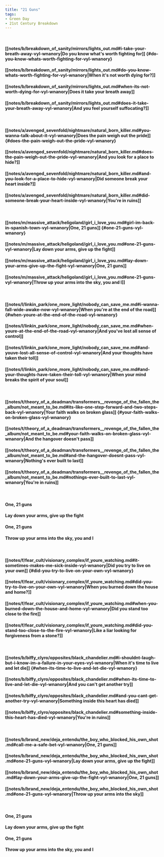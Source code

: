 ```yaml
---
title: "21 Guns"
tags:
- Green Day
- 21st Century Breakdown
---
```

&nbsp;
#### [[notes/b/breakdown_of_sanity/mirrors/lights_out.md#i-take-your-breath-away-vyl-wnanory|Do you know what's worth fighting for]] {#do-you-know-whats-worth-fighting-for-vyl-wnanory}
#### [[notes/b/breakdown_of_sanity/mirrors/lights_out.md#do-you-know-whats-worth-fighting-for-vyl-wnanory|When it's not worth dying for?]]
#### [[notes/b/breakdown_of_sanity/mirrors/lights_out.md#when-its-not-worth-dying-for-vyl-wnanory|Does it take your breath away]]
#### [[notes/b/breakdown_of_sanity/mirrors/lights_out.md#does-it-take-your-breath-away-vyl-wnanory|And you feel yourself suffocating?]]
&nbsp;
#### [[notes/a/avenged_sevenfold/nightmare/natural_born_killer.md#you-wanna-talk-about-it-vyl-wnanory|Does the pain weigh out the pride]] {#does-the-pain-weigh-out-the-pride-vyl-wnanory}
#### [[notes/a/avenged_sevenfold/nightmare/natural_born_killer.md#does-the-pain-weigh-out-the-pride-vyl-wnanory|And you look for a place to hide?]]
#### [[notes/a/avenged_sevenfold/nightmare/natural_born_killer.md#and-you-look-for-a-place-to-hide-vyl-wnanory|Did someone break your heart inside?]]
#### [[notes/a/avenged_sevenfold/nightmare/natural_born_killer.md#did-someone-break-your-heart-inside-vyl-wnanory|You're in ruins]]
&nbsp;
#### [[notes/m/massive_attack/heligoland/girl_i_love_you.md#girl-im-back-in-spanish-town-vyl-wnanory|One, 21 guns]] {#one-21-guns-vyl-wnanory}
#### [[notes/m/massive_attack/heligoland/girl_i_love_you.md#one-21-guns-vyl-wnanory|Lay down your arms, give up the fight]]
#### [[notes/m/massive_attack/heligoland/girl_i_love_you.md#lay-down-your-arms-give-up-the-fight-vyl-wnanory|One, 21 guns]]
#### [[notes/m/massive_attack/heligoland/girl_i_love_you.md#one-21-guns-vyl-wnanory|Throw up your arms into the sky, you and I]]
&nbsp;
#### [[notes/l/linkin_park/one_more_light/nobody_can_save_me.md#i-wanna-fall-wide-awake-now-vyl-wnanory|When you're at the end of the road]] {#when-youre-at-the-end-of-the-road-vyl-wnanory}
#### [[notes/l/linkin_park/one_more_light/nobody_can_save_me.md#when-youre-at-the-end-of-the-road-vyl-wnanory|And you've lost all sense of control]]
#### [[notes/l/linkin_park/one_more_light/nobody_can_save_me.md#and-youve-lost-all-sense-of-control-vyl-wnanory|And your thoughts have taken their toll]]
#### [[notes/l/linkin_park/one_more_light/nobody_can_save_me.md#and-your-thoughts-have-taken-their-toll-vyl-wnanory|When your mind breaks the spirit of your soul]]
&nbsp;
#### [[notes/t/theory_of_a_deadman/transformers__revenge_of_the_fallen_the_album/not_meant_to_be.md#its-like-one-step-forward-and-two-steps-back-vyl-wnanory|Your faith walks on broken glass]] {#your-faith-walks-on-broken-glass-vyl-wnanory}
#### [[notes/t/theory_of_a_deadman/transformers__revenge_of_the_fallen_the_album/not_meant_to_be.md#your-faith-walks-on-broken-glass-vyl-wnanory|And the hangover doesn't pass]]
#### [[notes/t/theory_of_a_deadman/transformers__revenge_of_the_fallen_the_album/not_meant_to_be.md#and-the-hangover-doesnt-pass-vyl-wnanory|Nothing's ever built to last]]
#### [[notes/t/theory_of_a_deadman/transformers__revenge_of_the_fallen_the_album/not_meant_to_be.md#nothings-ever-built-to-last-vyl-wnanory|You're in ruins]]
&nbsp;
#### One, 21 guns
#### Lay down your arms, give up the fight
#### One, 21 guns
#### Throw up your arms into the sky, you and I
&nbsp;
#### [[notes/f/fear_cult/visionary_complex/if_youre_watching.md#it-sometimes-makes-me-sick-inside-vyl-wnanory|Did you try to live on your own]] {#did-you-try-to-live-on-your-own-vyl-wnanory}
#### [[notes/f/fear_cult/visionary_complex/if_youre_watching.md#did-you-try-to-live-on-your-own-vyl-wnanory|When you burned down the house and home?]]
#### [[notes/f/fear_cult/visionary_complex/if_youre_watching.md#when-you-burned-down-the-house-and-home-vyl-wnanory|Did you stand too close to the fire]]
#### [[notes/f/fear_cult/visionary_complex/if_youre_watching.md#did-you-stand-too-close-to-the-fire-vyl-wnanory|Like a liar looking for forgiveness from a stone?]]
&nbsp;
#### [[notes/b/biffy_clyro/opposites/black_chandelier.md#i-shouldnt-laugh-but-i-know-im-a-failure-in-your-eyes-vyl-wnanory|When it's time to live and let die]] {#when-its-time-to-live-and-let-die-vyl-wnanory}
#### [[notes/b/biffy_clyro/opposites/black_chandelier.md#when-its-time-to-live-and-let-die-vyl-wnanory|And you can't get another try]]
#### [[notes/b/biffy_clyro/opposites/black_chandelier.md#and-you-cant-get-another-try-vyl-wnanory|Something inside this heart has died]]
#### [[notes/b/biffy_clyro/opposites/black_chandelier.md#something-inside-this-heart-has-died-vyl-wnanory|You're in ruins]]
&nbsp;
#### [[notes/b/brand_new/deja_entendu/the_boy_who_blocked_his_own_shot.md#call-me-a-safe-bet-vyl-wnanory|One, 21 guns]]
#### [[notes/b/brand_new/deja_entendu/the_boy_who_blocked_his_own_shot.md#one-21-guns-vyl-wnanory|Lay down your arms, give up the fight]]
#### [[notes/b/brand_new/deja_entendu/the_boy_who_blocked_his_own_shot.md#lay-down-your-arms-give-up-the-fight-vyl-wnanory|One, 21 guns]]
#### [[notes/b/brand_new/deja_entendu/the_boy_who_blocked_his_own_shot.md#one-21-guns-vyl-wnanory|Throw up your arms into the sky]]
&nbsp;
#### One, 21 guns
#### Lay down your arms, give up the fight
#### One, 21 guns
#### Throw up your arms into the sky, you and I
